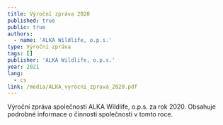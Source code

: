 ```yaml
---
title: Výroční zpráva 2020
published: true
public: true
authors:
  - name: 'ALKA Wildlife, o.p.s.'
type: Výroční zpráva
tags: []
publisher: 'ALKA Wildlife, o.p.s.'
year: 2021
lang:
  - cs
link: /media/ALKA_vyrocni_zprava_2020.pdf
---
```

Výroční zpráva společnosti ALKA Wildlife, o.p.s. za rok 2020. Obsahuje podrobné informace o činnosti společnosti v tomto roce.
